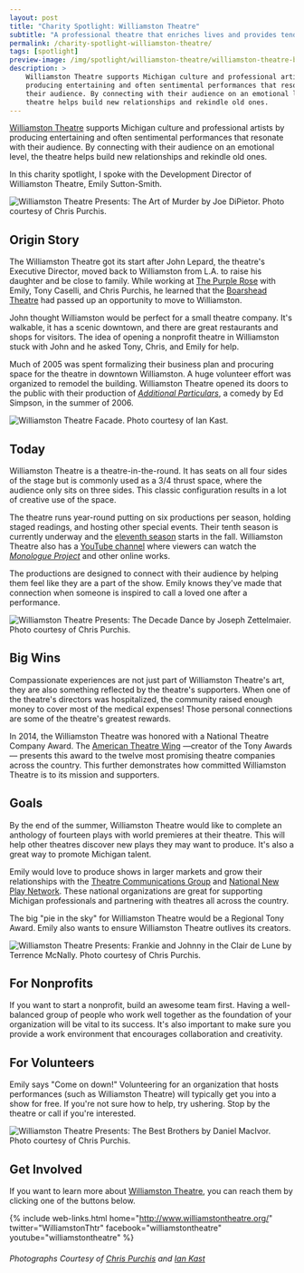 ```yaml
---
layout: post
title: "Charity Spotlight: Williamston Theatre"
subtitle: "A professional theatre that enriches lives and provides tender, human experiences."
permalink: /charity-spotlight-williamston-theatre/
tags: [spotlight]
preview-image: /img/spotlight/williamston-theatre/williamston-theatre-best-brothers.jpg
description: >
    Williamston Theatre supports Michigan culture and professional artists by
    producing entertaining and often sentimental performances that resonate with
    their audience. By connecting with their audience on an emotional level, the
    theatre helps build new relationships and rekindle old ones.
---
```


[Williamston Theatre][1] supports Michigan culture and professional artists by producing entertaining and often sentimental performances that resonate with their audience. By connecting with their audience on an emotional level, the theatre helps build new relationships and rekindle old ones.

In this charity spotlight, I spoke with the Development Director of Williamston Theatre, Emily Sutton-Smith.

![][12]

## Origin Story

The Williamston Theatre got its start after John Lepard, the theatre's Executive Director, moved back to Williamston from L.A. to raise his daughter and be close to family. While working at [The Purple Rose][6] with Emily, Tony Caselli, and Chris Purchis, he learned that the [Boarshead Theatre][7] had passed up an opportunity to move to Williamston.

John thought Williamston would be perfect for a small theatre company. It's walkable, it has a scenic downtown, and there are great restaurants and shops for visitors. The idea of opening a nonprofit theatre in Williamston stuck with John and he asked Tony, Chris, and Emily for help.

Much of 2005 was spent formalizing their business plan and procuring space for the theatre in downtown Williamston. A huge volunteer effort was organized to remodel the building. Williamston Theatre opened its doors to the public with their production of *[Additional Particulars][8]*, a comedy by Ed Simpson, in the summer of 2006.

![][16]

## Today

Williamston Theatre is a theatre-in-the-round. It has seats on all four sides of the stage but is commonly used as a 3/4 thrust space, where the audience only sits on three sides. This classic configuration results in a lot of creative use of the space.

The theatre runs year-round putting on six productions per season, holding staged readings, and hosting other special events. Their tenth season is currently underway and the [eleventh season][9] starts in the fall. Williamston Theatre also has a [YouTube channel][10] where viewers can watch the *[Monologue Project][11]* and other online works.

The productions are designed to connect with their audience by helping them feel like they are a part of the show. Emily knows they've made that connection when someone is inspired to call a loved one after a performance.

![][14]

## Big Wins

Compassionate experiences are not just part of Williamston Theatre's art, they are also something reflected by the theatre's supporters. When one of the theatre's directors was hospitalized, the community raised enough money to cover most of the medical expenses! Those personal connections are some of the theatre's greatest rewards.

In 2014, the Williamston Theatre was honored with a National Theatre Company Award. The [American Theatre Wing][5] &mdash;creator of the Tony Awards&mdash; presents this award to the twelve most promising theatre companies across the country. This further demonstrates how committed Williamston Theatre is to its mission and supporters.

## Goals

By the end of the summer, Williamston Theatre would like to complete an anthology of fourteen plays with world premieres at their theatre. This will help other theatres discover new plays they may want to produce. It's also a great way to promote Michigan talent.

Emily would love to produce shows in larger markets and grow their relationships with the [Theatre Communications Group][4] and [National New Play Network][3]. These national organizations are great for supporting Michigan professionals and partnering with theatres all across the country.

The big "pie in the sky" for Williamston Theatre would be a Regional Tony Award. Emily also wants to ensure Williamston Theatre outlives its creators.

![][15]

## For Nonprofits

If you want to start a nonprofit, build an awesome team first. Having a well-balanced group of people who work well together as the foundation of your organization will be vital to its success. It's also important to make sure you provide a work environment that encourages collaboration and creativity.

## For Volunteers

Emily says "Come on down!" Volunteering for an organization that hosts performances (such as Williamston Theatre) will typically get you into a show for free. If you're not sure how to help, try ushering. Stop by the theatre or call if you're interested. 

![][13]

## Get Involved

If you want to learn more about [Williamston Theatre][1], you can reach them by clicking one of the buttons below.

{% include web-links.html home="http://www.williamstontheatre.org/" twitter="WilliamstonThtr" facebook="williamstontheatre" youtube="williamstontheatre" %}

###### Photographs Courtesy of [Chris Purchis][2] and [Ian Kast][17]



[1]: http://www.williamstontheatre.org/ "Williamston Theatre Homepage"
[2]: https://www.facebook.com/williamstontheatre "Williamston Theatre Photos on Facebook"
[3]: http://nnpn.org/ "National New Play Network Homepage"
[4]: http://www.tcg.org/ "Theatre Communications Group Homepage"
[5]: http://americantheatrewing.org/ "American Theatre Wing Homepage"
[6]: http://www.purplerosetheatre.org/ "The Purple Rose Theatre Company Homepage"
[7]: http://www.boarshead.org/ "Boarshead Professional Theatre Homepage"
[8]: http://www.williamstontheatre.com/wp/about/past-shows/additional-particulars "Williamston Theatre's Production of Additional Particulars"
[9]: http://www.williamstontheatre.org/wp/2016-2017-season "Williamston Theatre's Eleventh Season"
[10]: https://www.youtube.com/user/williamstontheatre/videos "Williamston Theatre on YouTube"
[11]: http://www.williamstontheatre.org/wp/blue-door/the-monologue-project "Williamston Theatre's Monologue Project"
[12]: /img/spotlight/williamston-theatre/williamston-theatre-art-of-murder.jpg "Williamston Theatre Presents: The Art of Murder by Joe DiPietor. Photo courtesy of Chris Purchis."
[13]: /img/spotlight/williamston-theatre/williamston-theatre-best-brothers.jpg "Williamston Theatre Presents: The Best Brothers by Daniel MacIvor. Photo courtesy of Chris Purchis."
[14]: /img/spotlight/williamston-theatre/williamston-theatre-decade-dance.jpg "Williamston Theatre Presents: The Decade Dance by Joseph Zettelmaier. Photo courtesy of Chris Purchis."
[15]: /img/spotlight/williamston-theatre/williamston-theatre-frankie-and-johnny.jpg "Williamston Theatre Presents: Frankie and Johnny in the Clair de Lune by Terrence McNally. Photo courtesy of Chris Purchis."
[16]: /img/spotlight/williamston-theatre/williamston-theatre-facade.jpg "Williamston Theatre Facade. Photo courtesy of Ian Kast."
[17]: https://twitter.com/MrIanKast "Ian Kast on Twitter"
